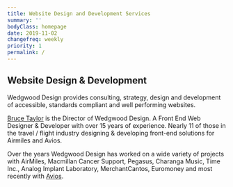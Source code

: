 ```yaml
---
title: Website Design and Development Services
summary: ''
bodyClass: homepage
date: 2019-11-02
changefreq: weekly
priority: 1
permalink: /
---
```


## Website Design & Development

Wedgwood Design provides consulting, strategy, design and development of accessible, standards compliant and well performing websites.

<a href="http://www.linkedin.com/in/brootaylor" rel="external">Bruce Taylor</a> is the Director of Wedgwood Design. A Front End Web Designer &amp; Developer with over 15 years of experience. Nearly 11 of those in the travel / flight industry designing &amp; developing front-end solutions for Airmiles and Avios.

Over the years Wedgwood Design has worked on a wide variety of projects with AirMiles, Macmillan Cancer Support, Pegasus, Charanga Music, Time Inc., Analog Implant Laboratory, MerchantCantos, Euromoney and most recently with <a href="https://aviosgroup.com" rel="external">Avios</a>.
